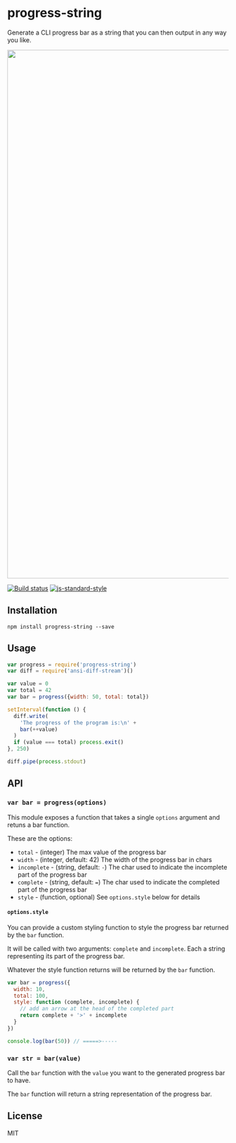 # progress-string

Generate a CLI progress bar as a string that you can then output in any
way you like.

<img src="https://cdn.rawgit.com/marionebl/6ef5b206666e657cb6fd6840df652805/raw/e11ee4b0c77c69f921f5d65bbca4dc57df883022/example.svg" width="1200">

[![Build status](https://travis-ci.org/watson/progress-string.svg?branch=master)](https://travis-ci.org/watson/progress-string)
[![js-standard-style](https://img.shields.io/badge/code%20style-standard-brightgreen.svg?style=flat)](https://github.com/feross/standard)

## Installation

```
npm install progress-string --save
```

## Usage

```js
var progress = require('progress-string')
var diff = require('ansi-diff-stream')()

var value = 0
var total = 42
var bar = progress({width: 50, total: total})

setInterval(function () {
  diff.write(
    'The progress of the program is:\n' +
    bar(++value)
  )
  if (value === total) process.exit()
}, 250)

diff.pipe(process.stdout)
```

## API

### `var bar = progress(options)`

This module exposes a function that takes a single `options` argument
and retuns a bar function.

These are the options:

- `total` - (integer) The max value of the progress bar
- `width` - (integer, default: 42) The width of the progress bar in chars
- `incomplete` - (string, default: `-`) The char used to indicate the
  incomplete part of the progress bar
- `complete` - (string, default: `=`) The char used to indicate the
  completed part of the progress bar
- `style` - (function, optional) See `options.style` below for details

#### `options.style`

You can provide a custom styling function to style the progress bar
returned by the `bar` function.

It will be called with two arguments: `complete` and `incomplete`. Each
a string representing its part of the progress bar.

Whatever the style function returns will be returned by the `bar`
function.

```js
var bar = progress({
  width: 10,
  total: 100,
  style: function (complete, incomplete) {
    // add an arrow at the head of the completed part
    return complete + '>' + incomplete
  }
})

console.log(bar(50)) // =====>-----
```

### `var str = bar(value)`

Call the `bar` function with the `value` you want to the generated
progress bar to have.

The `bar` function will return a string representation of the progress
bar.

## License

MIT
